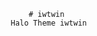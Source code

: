                                                          # iwtwin
                                                     Halo Theme iwtwin
